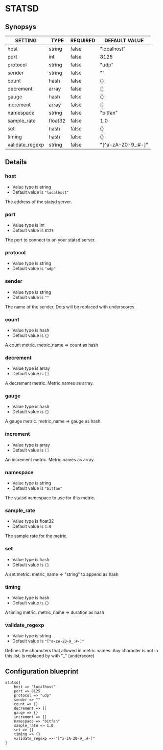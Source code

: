 # STATSD


## Synopsys


|     SETTING     |  TYPE   | REQUIRED |   DEFAULT VALUE    |
|-----------------|---------|----------|--------------------|
| host            | string  | false    | "localhost"        |
| port            | int     | false    |               8125 |
| protocol        | string  | false    | "udp"              |
| sender          | string  | false    | ""                 |
| count           | hash    | false    | {}                 |
| decrement       | array   | false    | []                 |
| gauge           | hash    | false    | {}                 |
| increment       | array   | false    | []                 |
| namespace       | string  | false    | "bitfan"           |
| sample_rate     | float32 | false    |                1.0 |
| set             | hash    | false    | {}                 |
| timing          | hash    | false    | {}                 |
| validate_regexp | string  | false    | "[^a-zA-Z0-9_:#-]" |


## Details

### host
* Value type is string
* Default value is `"localhost"`

The address of the statsd server.

### port
* Value type is int
* Default value is `8125`

The port to connect to on your statsd server.

### protocol
* Value type is string
* Default value is `"udp"`



### sender
* Value type is string
* Default value is `""`

The name of the sender. Dots will be replaced with underscores.

### count
* Value type is hash
* Default value is `{}`

A count metric. metric_name => count as hash

### decrement
* Value type is array
* Default value is `[]`

A decrement metric. Metric names as array.

### gauge
* Value type is hash
* Default value is `{}`

A gauge metric. metric_name => gauge as hash.

### increment
* Value type is array
* Default value is `[]`

An increment metric. Metric names as array.

### namespace
* Value type is string
* Default value is `"bitfan"`

The statsd namespace to use for this metric.

### sample_rate
* Value type is float32
* Default value is `1.0`

The sample rate for the metric.

### set
* Value type is hash
* Default value is `{}`

A set metric. metric_name => "string" to append as hash

### timing
* Value type is hash
* Default value is `{}`

A timing metric. metric_name => duration as hash

### validate_regexp
* Value type is string
* Default value is `"[^a-zA-Z0-9_:#-]"`

Defines the characters that allowed in metric names. Any character is not in this list, is replaced by with "_" (underscore)



## Configuration blueprint

```
statsd{
	host => "localhost"
	port => 8125
	protocol => "udp"
	sender => ""
	count => {}
	decrement => []
	gauge => {}
	increment => []
	namespace => "bitfan"
	sample_rate => 1.0
	set => {}
	timing => {}
	validate_regexp => "[^a-zA-Z0-9_:#-]"
}
```
